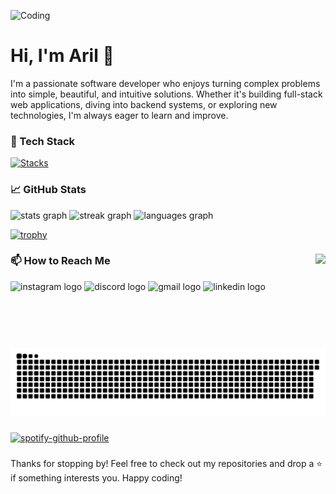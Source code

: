 ![Coding](https://i.pinimg.com/originals/bd/56/5d/bd565dcc0a556add0b0a0ed6b26d686e.gif)

# Hi, I'm Aril 👋

I'm a passionate software developer who enjoys turning complex problems into simple, beautiful, and intuitive solutions. Whether it's building full-stack web applications, diving into backend systems, or exploring new technologies, I'm always eager to learn and improve.

###

### 🔧 Tech Stack

[![Stacks](https://skillicons.dev/icons?i=html,css,js,ts,go,php,python,react,vue,next,tailwind,vite,express,nest,laravel,mysql,postgres,redis,docker,linux,ubuntu,git,kubernetes,mongo,nginx,vscode,figma)](https://skillicons.dev)

###

### 📈 GitHub Stats

<div align="left">
  <img src="https://github-readme-stats.vercel.app/api?username=moonrill&hide_title=true&hide_rank=false&show_icons=true&include_all_commits=true&count_private=true&disable_animations=false&theme=material-palenight&locale=en&hide_border=false" height="150" alt="stats graph"  />
  <img src="https://streak-stats.demolab.com?user=moonrill&locale=en&mode=daily&theme=material-palenight&hide_border=false&border_radius=5" height="150" alt="streak graph"  />
  <img src="https://github-readme-stats.vercel.app/api/top-langs?username=moonrill&locale=en&hide_title=false&layout=compact&card_width=320&langs_count=5&theme=material-palenight&hide_border=false" height="150" alt="languages graph"  />
</div>

[![trophy](https://github-profile-trophy.vercel.app/?username=ryo-ma&theme=onedark&no-frame=true&margin-w=5&margin-h=5)](https://github.com/ryo-ma/github-profile-trophy)

###

<img align="right" height="150" src="https://c.tenor.com/eRwdyxU7MEAAAAAC/tenor.gif"  />

###

### 📫 How to Reach Me

<div align="left">
  <img src="https://img.shields.io/static/v1?message=Instagram&logo=instagram&label=&color=E4405F&logoColor=white&labelColor=&style=for-the-badge" height="35" alt="instagram logo"  />
  <img src="https://img.shields.io/static/v1?message=Discord&logo=discord&label=&color=7289DA&logoColor=white&labelColor=&style=for-the-badge" height="35" alt="discord logo"  />
  <img src="https://img.shields.io/static/v1?message=Gmail&logo=gmail&label=&color=D14836&logoColor=white&labelColor=&style=for-the-badge" height="35" alt="gmail logo"  />
  <img src="https://img.shields.io/static/v1?message=LinkedIn&logo=linkedin&label=&color=0077B5&logoColor=white&labelColor=&style=for-the-badge" height="35" alt="linkedin logo"  />
</div>

###

<br clear="both">

<picture>
  <source media="(prefers-color-scheme: dark)" srcset="https://raw.githubusercontent.com/moonrill/moonrill/output/github-snake-dark.svg" />
  <source media="(prefers-color-scheme: light)" srcset="https://raw.githubusercontent.com/moonrill/moonrill/output/github-snake.svg" />
  <img alt="github-snake" src="https://raw.githubusercontent.com/moonrill/moonrill/output/github-snake.svg" />
</picture>

###

[![spotify-github-profile](https://spotify-github-profile.kittinanx.com/api/view?uid=31ytwun5ue4a543xhudo57va62sq&cover_image=true&theme=default&show_offline=false&background_color=303030&interchange=false&bar_color=53b14f&bar_color_cover=true)](https://spotify-github-profile.kittinanx.com/api/view?uid=31ytwun5ue4a543xhudo57va62sq&redirect=true)

###

Thanks for stopping by! Feel free to check out my repositories and drop a ⭐ if something interests you. Happy coding!
